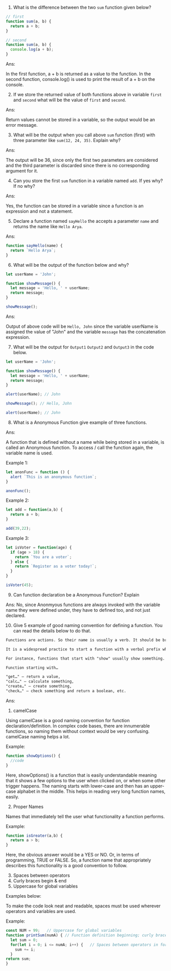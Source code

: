 1. What is the difference between the two `sum` function given below?

```js
// first
function sum(a, b) {
  return a + b;
}

// second
function sum(a, b) {
  console.log(a + b);
}
```
Ans:

In the first function, a + b is returned as a value to the function. In the second function, console.log() is used to print the result of a + b on the console.


2. If we store the returned value of both functions above in variable `first` and `second` what will be the value of `first` and `second`.

Ans:

Return values cannot be stored in a variable, so the output would be an error message.

3. What will be the output when you call above `sum` function (first) with three parameter like `sum(12, 24, 35)`. Explain why?

Ans:

The output will be 36, since only the first two parameters are considered and the third parameter is discarded since there is no corresponding argument for it.


4. Can you store the first `sum` function in a variable named `add`. If yes why? If no why?

Ans:

Yes, the function can be stored in a variable since a function is an expression and not a statement.

5. Declare a function named `sayHello` the accepts a parameter `name` and returns the name like `Hello Arya`.

Ans:

```js
function sayHello(name) {
  return `Hello Arya`;
}
```

6. What will be the output of the function below and why?

```js
let userName = 'John';

function showMessage() {
  let message = 'Hello, ' + userName;
  return message;
}

showMessage();
```

Ans:

Output of above code will be `Hello, John` since the variable userName is assigned the value of "John" and the variable `message` has the concatenation expression.


7. What will be the output for `Output1` `Output2` and `Output3` in the code below.

```js
let userName = 'John';

function showMessage() {
  let message = 'Hello, ' + userName;
  return message;
}

alert(userName); // John

showMessage(); // Hello, John

alert(userName); // John
```

8. What is a Anonymous Function give example of three functions.

Ans: 

A function that is defined without a name while being stored in a variable, is called an Anonymous function. To access / call the function again, the variable name is used.

Example 1:

```js
let anonFunc = function () {
  alert `This is an anonymous function`;
}

anonFunc();
```

Example 2:

```js
let add = function(a,b) {
  return a + b;
}

add(39,22);
```

Example 3:

```js
let isVoter = function(age) {
  if (age > 18) {
    return `You are a voter`;
  } else {
    return `Register as a voter today!`;
  }
}

isVoter(45);
```

9. Can function declaration be a Anonymous Function? Explain

Ans: No, since Anonmyous functions are always invoked with the variable name they were defined under, they have to defined too, and not just declared.

10. Give 5 example of good naming convention for defining a function. You can read the details below to do that.

```md
Functions are actions. So their name is usually a verb. It should be brief, as accurate as possible and describe what the function does, so that someone reading the code gets an indication of what the function does.

It is a widespread practice to start a function with a verbal prefix which vaguely describes the action. There must be an agreement within the team on the meaning of the prefixes.

For instance, functions that start with "show" usually show something.

Function starting with…

"get…" – return a value,
"calc…" – calculate something,
"create…" – create something,
"check…" – check something and return a boolean, etc.
```

Ans:

1. camelCase

Using camelCase is a good naming convention for function declaration/definition. In complex code bases, there are innumerable functions, so naming them without context would be very confusing. camelCase naming helps a lot. 

Example: 
```js
function showOptions() {
  //code
}
```

Here, showOptions() is a function that is easily understandable meaning that it shows a few options to the user when clicked on, or when some other trigger happens. The naming starts with lower-case and then has an upper-case alphabet in the middle. This helps in reading very long function names, easily.

2. Proper Names

Names that immediately tell the user what functionality a function performs. 

Example:
```js
function isGreater(a,b) {
  return a > b;
}
```

Here, the obvious answer would be a YES or NO. Or, in terms of programming, TRUE or FALSE. So, a function name that appropriately describes this functionality is a good convention to follow.

3. Spaces between operators
4. Curly braces begin & end
5. Uppercase for global variables

Examples below:

To make the code look neat and readable, spaces must be used wherever operators and variables are used.

Example:

```js
const NUM = 99;   // Uppercase for global variables
function printSum(numA) { // Function definition beginning; curly braces begin after function name and arguments, if any
  let sum = 0;
  for(let i = 0; i <= numA; i++) {   // Spaces between operators in for loop
    sum += i;
  }
return sum;
}
```